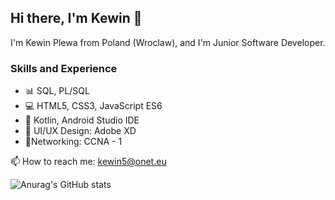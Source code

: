 ## Hi there, I'm Kewin 👋
I'm Kewin Plewa from Poland (Wroclaw), and I'm Junior Software Developer.

### Skills and Experience
* 📊 SQL, PL/SQL
* 💻 HTML5, CSS3, JavaScript ES6
* 📱 Kotlin, Android Studio IDE
* 🎨 UI/UX Design: Adobe XD
* 📡Networking: CCNA - 1

📫 How to reach me: kewin5@onet.eu

![Anurag's GitHub stats](https://github-readme-stats.vercel.app/api?username=kev512&show_icons=true&theme=tokyonight&hide=contribs)
